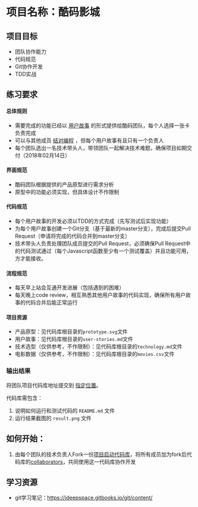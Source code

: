 # 项目名称：酷码影城

## 项目目标

- 团队协作能力
- 代码规范
- Git协作开发
- TDD实战

## 练习要求

#### 总体规则

- 需要完成的功能已经以 [用户故事](http://www.cnblogs.com/henryhappier/archive/2011/02/23/1962617.html) 的形式提供给酷码团队，每个人选择一张卡负责完成
- 可以与其他成员 [结对编程](http://www.infoq.com/cn/articles/introducing-pair-programming) ，但每个用户故事有且只有一个负责人
- 每个团队选出一名技术带头人，带领团队一起解决技术难题，确保项目如期交付（2018年02月14日）

#### 界面规范

- 酷码团队根据提供的产品原型进行需求分析
- 原型中的功能必须实现，但具体设计不作限制

#### 代码规范

- 每个用户故事的开发必须以TDD的方式完成（先写测试后实现功能）
- 为每个用户故事创建一个Git分支（基于最新的master分支），完成后提交Pull Request（申请将完成的代码合并到master分支）
- 技术带头人负责处理团队成员提交的Pull Request，必须确保Pull Request中的代码测试通过（每个Javascript函数至少有一个测试覆盖）并且功能可用，方才能接收。

#### 流程规范

- 每天早上站会互通开发进展（包括遇到的困难）
- 每天晚上code review，相互熟悉其他用户故事的代码实现，确保所有用户故事的代码合并后能正常运行

#### 项目资源

- 产品原型：见代码库根目录的`prototype.svg`文件
- 用户故事：见代码库根目录的`user-stories.md`文件
- 技术选型（仅供参考，不作限制）：见代码库根目录的`technology.md`文件
- 电影数据（仅供参考，不作限制）：见代码库根目录的`movies.csv`文件

### 输出结果

将团队项目代码库地址提交到 [指定位置](https://github.com/CoolCodeTribe/MovieTheatre.git)。

代码库需包含：

1. 说明如何运行和测试代码的 `README.md` 文件
2. 运行结果截图的 `result.png` 文件

## 如何开始：

1. 由每个团队的技术负责人Fork一份[项目启动代码库](https://github.com/CoolCodeTribe/MovieTheatre.git)，将所有成员加为fork后代码库的[collaborators](https://github.com/waylau/github-help/blob/master/Adding%20collaborators%20to%20a%20personal%20repository%20%E6%B7%BB%E5%8A%A0%E5%90%88%E4%BD%9C%E8%80%85%E5%88%B0%E4%B8%AA%E4%BA%BA%E7%9A%84%E5%BA%93.md)，共同使用这一代码库协作开发

## 学习资源

- git学习笔记：https://ideepspace.gitbooks.io/git/content/
